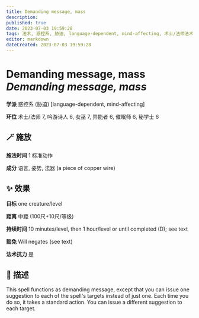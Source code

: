 ```yaml
---
title: Demanding message, mass
description: 
published: true
date: 2023-07-03 19:59:28
tags: 法术, 惑控系, 胁迫, language-dependent, mind-affecting, 术士/法师法术, 7环法术, 吟游诗人法术, 6环法术, 女巫法术, 异能者法术, 催眠师法术, 秘学士法术
editor: markdown
dateCreated: 2023-07-03 19:59:28
---
```


# **Demanding message, mass** *Demanding message, mass*

**学派** 惑控系 (胁迫) \[language-dependent, mind-affecting\] 

**环位** 术士/法师 7, 吟游诗人 6, 女巫 7, 异能者 6, 催眠师 6, 秘学士 6

## 🪄 施放

**施法时间** 1 标准动作

**成分** 语言, 姿势, 法器 (a piece of copper wire)

## ✨ 效果 

**目标** one creature/level 

**距离** 中距 (100尺+10尺/等级)  

**持续时间** 10 minutes/level, then 1 hour/level or until completed (D); see text 

**豁免** Will negates (see text)

**法术抗力** 是

## 📖 描述

This spell functions as demanding message, except that you can issue one suggestion to each of the spell's targets instead of just one. Each time you do so, it takes a standard action. You can issue a different suggestion to each target.
    
